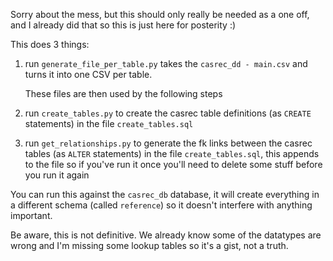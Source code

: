 Sorry about the mess, but this should only really be needed as a one off, and I already did that so this is just here for posterity :)




This does 3 things:

1. run `generate_file_per_table.py` takes the `casrec_dd - main.csv` and turns it into one CSV per table. 
    
    These files are then used by the following steps

1. run `create_tables.py` to create the casrec table definitions (as `CREATE` statements) in the file `create_tables.sql`

1. run `get_relationships.py` to generate the fk links between the casrec tables (as `ALTER` statements) in the file `create_tables.sql`, this appends to the file so if you've run it once you'll need to delete some stuff before you run it again


You can run this against the `casrec_db` database, it will create everything in a different schema (called `reference`) so it doesn't interfere with anything important. 


Be aware, this is not definitive. We already know some of the datatypes are wrong and I'm missing some lookup tables so it's a gist, not a truth.
